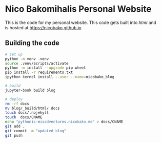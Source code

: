 # Nico Bakomihalis Personal Website

This is the code for my personal website.
This code gets built into *html* and is hosted at
https://nicobako.github.io

## Building the code

```bash
# set up
python -m venv .venv
source .venv/Scripts/activate
python -m install --upgrade pip wheel
pip install -r requirements.txt
ipython kernel install --user --name=nicobako_blog

# build
jupyter-book build blog

# deploy
rm -rf docs
mv blog/_build/html/ docs
touch docs/.nojekyll
touch  docs/CNAME
echo "pythonic-misadventures.nicobako.me" > docs/CNAME
git add .
git commit -m "updated blog"
git push
```
